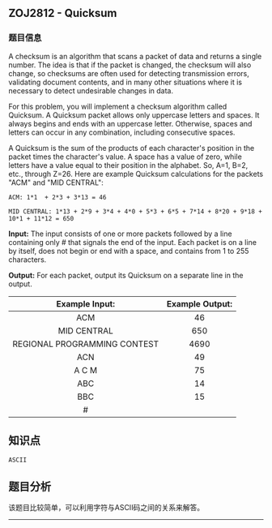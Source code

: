 ## ZOJ2812 - Quicksum

### 题目信息

A checksum is an algorithm that scans a packet of data and returns a single number. The idea is that if the packet is changed, the checksum will also change, so checksums are often used for detecting transmission errors, validating document contents, and in many other situations where it is necessary to detect undesirable changes in data.

For this problem, you will implement a checksum algorithm called Quicksum. A Quicksum packet allows only uppercase letters and spaces. It always begins and ends with an uppercase letter. Otherwise, spaces and letters can occur in any combination, including consecutive spaces.

A Quicksum is the sum of the products of each character's position in the packet times the character's value. A space has a value of zero, while letters have a value equal to their position in the alphabet. So, A=1, B=2, etc., through Z=26. Here are example Quicksum calculations for the packets "ACM" and "MID CENTRAL":

```
ACM: 1*1  + 2*3 + 3*13 = 46
```

```
MID CENTRAL: 1*13 + 2*9 + 3*4 + 4*0 + 5*3 + 6*5 + 7*14 + 8*20 + 9*18 + 10*1 + 11*12 = 650
```

**Input:** The input consists of one or more packets followed by a line containing only # that signals the end of the input. Each packet is on a line by itself, does not begin or end with a space, and contains from 1 to 255 characters.

**Output:** For each packet, output its Quicksum on a separate line in the output.

|      **Example Input:**      | **Example Output:** |
| :--------------------------: | :-----------------: |
|             ACM              |         46          |
|         MID CENTRAL          |         650         |
| REGIONAL PROGRAMMING CONTEST |        4690         |
|             ACN              |         49          |
|            A C M             |         75          |
|             ABC              |         14          |
|             BBC              |         15          |
|              #               |                     |



## 知识点

`ASCII`



## 题目分析

该题目比较简单，可以利用字符与ASCII码之间的关系来解答。



---

